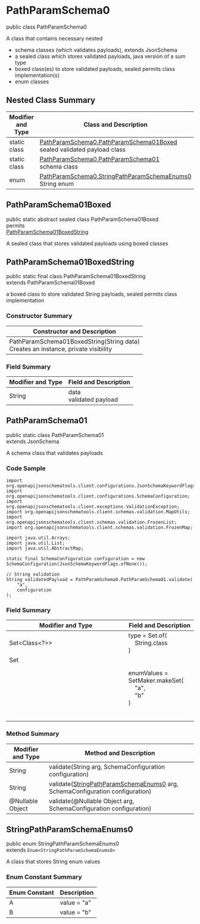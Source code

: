 # PathParamSchema0
public class PathParamSchema0

A class that contains necessary nested
- schema classes (which validates payloads), extends JsonSchema
- a sealed class which stores validated payloads, java version of a sum type
- boxed class(es) to store validated payloads, sealed permits class implementation(s)
- enum classes

## Nested Class Summary
| Modifier and Type | Class and Description |
| ----------------- | ---------------------- |
| static class | [PathParamSchema0.PathParamSchema01Boxed](#pathparamschema01boxed)<br> sealed validated payload class |
| static class | [PathParamSchema0.PathParamSchema01](#pathparamschema01)<br> schema class |
| enum | [PathParamSchema0.StringPathParamSchemaEnums0](#stringpathparamschemaenums0)<br>String enum |

## PathParamSchema01Boxed
public static abstract sealed class PathParamSchema01Boxed<br>
permits<br>
[PathParamSchema01BoxedString](#pathparamschema01boxedstring)

A sealed class that stores validated payloads using boxed classes

## PathParamSchema01BoxedString
public static final class PathParamSchema01BoxedString<br>
extends PathParamSchema01Boxed

a boxed class to store validated String payloads, sealed permits class implementation

### Constructor Summary
| Constructor and Description |
| --------------------------- |
| PathParamSchema01BoxedString(String data)<br>Creates an instance, private visibility |

### Field Summary
| Modifier and Type | Field and Description |
| ----------------- | ---------------------- |
| String | data<br>validated payload |

## PathParamSchema01
public static class PathParamSchema01<br>
extends JsonSchema

A schema class that validates payloads

### Code Sample
```
import org.openapijsonschematools.client.configurations.JsonSchemaKeywordFlags;
import org.openapijsonschematools.client.configurations.SchemaConfiguration;
import org.openapijsonschematools.client.exceptions.ValidationException;
import org.openapijsonschematools.client.schemas.validation.MapUtils;
import org.openapijsonschematools.client.schemas.validation.FrozenList;
import org.openapijsonschematools.client.schemas.validation.FrozenMap;

import java.util.Arrays;
import java.util.List;
import java.util.AbstractMap;

static final SchemaConfiguration configuration = new SchemaConfiguration(JsonSchemaKeywordFlags.ofNone());

// String validation
String validatedPayload = PathParamSchema0.PathParamSchema01.validate(
    "a",
    configuration
);
```

### Field Summary
| Modifier and Type | Field and Description |
| ----------------- | ---------------------- |
| Set<Class<?>> | type = Set.of(<br/>&nbsp;&nbsp;&nbsp;&nbsp;String.class<br/>)<br/> |
| Set<Object> | enumValues = SetMaker.makeSet(<br>&nbsp;&nbsp;&nbsp;&nbsp;"a",<br>&nbsp;&nbsp;&nbsp;&nbsp;"b"<br>)<br> |

### Method Summary
| Modifier and Type | Method and Description |
| ----------------- | ---------------------- |
| String | validate(String arg, SchemaConfiguration configuration) |
| String | validate([StringPathParamSchemaEnums0](#stringpathparamschemaenums0) arg, SchemaConfiguration configuration) |
| @Nullable Object | validate(@Nullable Object arg, SchemaConfiguration configuration) |
## StringPathParamSchemaEnums0
public enum StringPathParamSchemaEnums0<br>
extends `Enum<StringPathParamSchemaEnums0>`

A class that stores String enum values

### Enum Constant Summary
| Enum Constant | Description |
| ------------- | ----------- |
| A | value = "a" |
| B | value = "b" |
